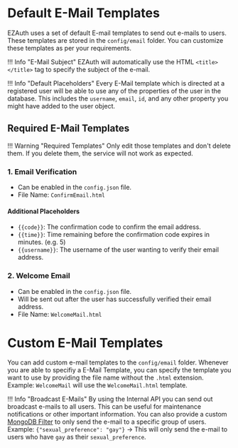 # Default E-Mail Templates

EZAuth uses a set of default E-mail templates to send out e-mails to users. These templates are stored in the `config/email` folder. You can customize these templates as per your requirements.

!!! Info "E-Mail Subject"
    EZAuth will automatically use the HTML `<title></title>` tag to specify the subject of the e-mail.

!!! Info "Default Placeholders"
    Every E-Mail template which is directed at a registered user will be able to use any of the properties of the user in the database. This includes the `username`, `email`, `id`, and any other property you might have added to the user object.

## Required E-Mail Templates

!!! Warning "Required Templates"
    Only edit those templates and don't delete them. If you delete them, the service will not work as expected.

### 1. **Email Verification**
- Can be enabled in the `config.json` file.
- File Name: `ConfirmEmail.html`

#### Additional Placeholders
- `{{code}}`: The confirmation code to confirm the email address.
- `{{time}}`: Time remaining before the confirmation code expires in minutes. (e.g. 5)
- `{{username}}`: The username of the user wanting to verify their email address.

### 2. **Welcome Email**
- Can be enabled in the `config.json` file.
- Will be sent out after the user has successfully verified their email address.
- File Name: `WelcomeMail.html`

# Custom E-Mail Templates
You can add custom e-mail templates to the `config/email` folder.
Whenever you are able to specifiy a E-Mail Template, you can specify the template you want to use by providing the file name without the `.html` extension.
Example: `WelcomeMail` will use the `WelcomeMail.html` template.

!!! Info "Broadcast E-Mails"
    By using the Internal API you can send out broadcast e-mails to all users. This can be useful for maintenance notifications or other important information.
    You can also provide a custom [MongoDB Filter](https://www.mongodb.com/docs/compass/current/query/filter/) to only send the e-mail to a specific group of users. Example: `{"sexual_preference": "gay"}` -> This will only send the e-mail to users who have `gay` as their `sexual_preference`.